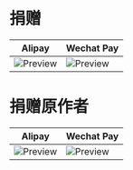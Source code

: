 # 捐赠
| Alipay                          | Wechat Pay                         |
|---------------------------------|------------------------------------|
| ![Preview](aliqr_ultranity.png) | ![Preview](weixinqr_ultranity.jpg) |
# 捐赠原作者
| Alipay                          | Wechat Pay                         |
|---------------------------------|------------------------------------|
| ![Preview](aliqr_Notsfsssf.jpg) | ![Preview](weixinqr_Notsfsssf.jpg) |